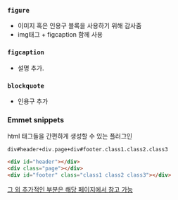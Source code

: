 ### `figure`
+ 이미지 혹은 인용구 블록을 사용하기 위해 감사줌
+ img태그 + figcaption 함께 사용

### `figcaption`
+ 설명 추가.

### `blockquote`
+ 인용구 추가

### Emmet snippets
html 태그들을 간편하게 생성할 수 있는 플러그인

`div#header+div.page+div#footer.class1.class2.class3`
```html
<div id="header"></div>
<div class="page"></div>
<div id="footer" class="class1 class2 class3"></div>
```
<a href="https://docs.emmet.io">그 외 추가적인 부분은 해당 페이지에서 참고 가능</a>